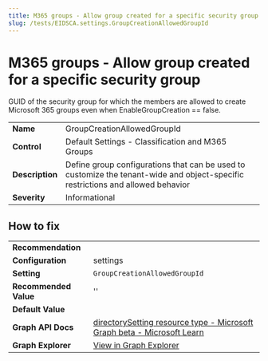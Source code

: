 ```yaml
---
title: M365 groups - Allow group created for a specific security group (GroupCreationAllowedGroupId)
slug: /tests/EIDSCA.settings.GroupCreationAllowedGroupId
---
```


# M365 groups - Allow group created for a specific security group

GUID of the security group for which the members are allowed to create Microsoft 365 groups even when EnableGroupCreation == false.

| | |
|-|-|
| **Name** | GroupCreationAllowedGroupId |
| **Control** | Default Settings - Classification and M365 Groups |
| **Description** | Define group configurations that can be used to customize the tenant-wide and object-specific restrictions and allowed behavior |
| **Severity** | Informational |

## How to fix
| | |
|-|-|
| **Recommendation** |  |
| **Configuration** | settings |
| **Setting** | `GroupCreationAllowedGroupId` |
| **Recommended Value** | '' |
| **Default Value** |  |
| **Graph API Docs** | [directorySetting resource type - Microsoft Graph beta - Microsoft Learn](https://learn.microsoft.com/en-us/graph/api/resources/directorysetting) |
| **Graph Explorer** | [View in Graph Explorer](https://developer.microsoft.com/en-us/graph/graph-explorer?request=settings&method=GET&version=beta&GraphUrl=https://graph.microsoft.com) |



